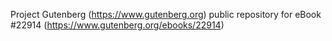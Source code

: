 Project Gutenberg (https://www.gutenberg.org) public repository for eBook #22914 (https://www.gutenberg.org/ebooks/22914)
